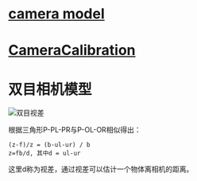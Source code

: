 # [camera model](cameramodel.md)
# [CameraCalibration](camera-calibration.md)
# 双目相机模型
![双目视差](/uploads/efbfa363f4bf08beacff5652b3beff6e/双目视差.PNG)

根据三角形P-PL-PR与P-OL-OR相似得出：
```
(z-f)/z = (b-ul-ur) / b
z=fb/d, 其中d = ul-ur
```
这里d称为视差，通过视差可以估计一个物体离相机的距离。
